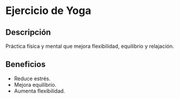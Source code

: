# Ejercicio de Yoga

## Descripción
Práctica física y mental que mejora flexibilidad, equilibrio y relajación.

## Beneficios
- Reduce estrés.
- Mejora equilibrio.
- Aumenta flexibilidad.
